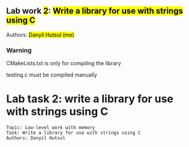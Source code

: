 ## Lab work <mark>2</mark>: <mark>Write a library for use with strings using C</mark>
   Authors: <mark>Danyil Hutsul (me)</mark>
### Warning
   CMakeLists.txt is only for compiling the library
   
   testing.c must be compiled manually
# Lab task 2: write a library for use with strings using C
    Topic: Low-level work with memory
    Task: Write a library for use with strings using C
    Authors: Danyil Hutsul
